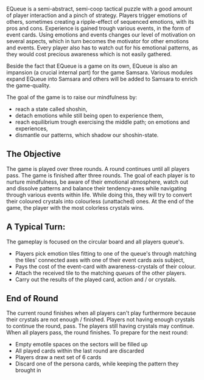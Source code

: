EQueue is a semi-abstract, semi-coop tactical puzzle with a good amount of player interaction and a pinch of strategy. Players trigger emotions of others, sometimes creating a ripple-effect of sequenced emotions, with its pros and cons. Experience is gained trough various events, in the form of event cards. Using emotions and events changes our level of motivation on several aspects, which in turn becomes the motivator for other emotions and events. Every player also has to watch out for his emotional patterns, as they would cost precious awareness which is not easily gathered. 

Beside the fact that EQueue is a game on its own, EQueue is also an impansion (a crucial internal part) for the game Samsara. Various modules expand EQueue into Samsara and others will be added to Samsara to enrich the game-quality.

The goal of the game is to raise our mindfulness by: 
- reach a state called shoshin,
- detach emotions while still being open to experience them, 
- reach equilibrium trough exercising the middle path; on emotions and experiences, 
- dismantle our patterns, which shadow our shoshin-state.
## The Objective

The game is played over three rounds. A round continues until all players pass. The game is finished after three rounds. The goal of each player is to nurture mindfulness, be aware of their emotional atmosphere, watch out and dissolve patterns and balance their tendency-axes while navigating through various events within life. While doing this, they will try to convert their coloured crystals into colourless (unattached) ones. At the end of the game, the player with the most colorless crystals wins.
## A Typical Turn:

The gameplay is focused on the circular board and all players queue's.
- Players pick emotion tiles fitting to one of the queue's through matching the tiles' connected axes with one of their event cards axis subject,
- Pays the cost of the event-card with awareness-crystals of their colour.
- Attach the received tile to the matching *queue*s of the other players.
- Carry out the results of the played card, action and / or crystals. 
## End of Round

The current round finishes when all players can't play furthermore because their crystals are not enough / finished. Players not having enough crystals to continue the round, pass. The players still having crystals may continue. When all players pass, the round finishes. To prepare for the next round:

- Empty emotile spaces on the sectors will be filled up
- All played cards within the last round are discarded
- Players draw a next set of 6 cards
- Discard one of the persona cards, while keeping the pattern they brought in